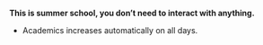**This is summer school, you don’t need to interact with anything.**

- Academics increases automatically on all days.

